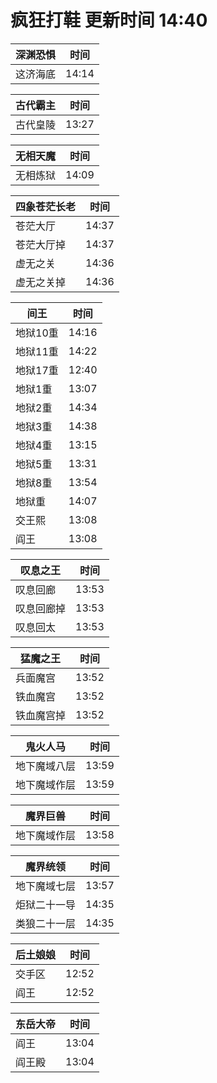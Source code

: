 # 疯狂打鞋 更新时间 14:40

| 深渊恐惧   | 时间    |
|--------|-------|
| 这济海底 | 14:14 |

| 古代霸主   | 时间    |
|--------|-------|
| 古代皇陵 | 13:27 |

| 无相天魔   | 时间    |
|--------|-------|
| 无相炼狱 | 14:09 |

| 四象苍茫长老   | 时间    |
|--------|-------|
| 苍茫大厅 | 14:37 |
| 苍茫大厅掉 | 14:37 |
| 虚无之关 | 14:36 |
| 虚无之关掉 | 14:36 |

| 间王   | 时间    |
|--------|-------|
| 地狱10重 | 14:16 |
| 地狱11重 | 14:22 |
| 地狱17重 | 12:40 |
| 地狱1重 | 13:07 |
| 地狱2重 | 14:34 |
| 地狱3重 | 14:38 |
| 地狱4重 | 13:15 |
| 地狱5重 | 13:31 |
| 地狱8重 | 13:54 |
| 地狱重 | 14:07 |
| 交王熙 | 13:08 |
| 阎王 | 13:08 |

| 叹息之王   | 时间    |
|--------|-------|
| 叹息回廊 | 13:53 |
| 叹息回廊掉 | 13:53 |
| 叹息回太 | 13:53 |

| 猛魔之王   | 时间    |
|--------|-------|
| 兵面魔宫 | 13:52 |
| 铁血魔宫 | 13:52 |
| 铁血魔宫掉 | 13:52 |

| 鬼火人马   | 时间    |
|--------|-------|
| 地下魔域八层 | 13:59 |
| 地下魔域作层 | 13:59 |

| 魔界巨兽   | 时间    |
|--------|-------|
| 地下魔域作层 | 13:58 |

| 魔界统领   | 时间    |
|--------|-------|
| 地下魔域七层 | 13:57 |
| 炬狱二十一导 | 14:35 |
| 类狼二十一层 | 14:35 |

| 后土娘娘   | 时间    |
|--------|-------|
| 交手区 | 12:52 |
| 阎王 | 12:52 |

| 东岳大帝   | 时间    |
|--------|-------|
| 阎王 | 13:04 |
| 阎王殿 | 13:04 |